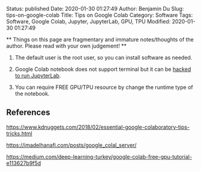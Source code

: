 Status: published
Date: 2020-01-30 01:27:49
Author: Benjamin Du
Slug: tips-on-google-colab
Title: Tips on Google Colab
Category: Software
Tags: Software, Google Colab, Jupyter, JupyterLab, GPU, TPU
Modified: 2020-01-30 01:27:49

**
Things on this page are fragmentary and immature notes/thoughts of the author.
Please read with your own judgement!
**


1. The default user is the root user, 
    so you can install software as needed.
    
2. Google Colab notebook does not support terminal 
    but it can be 
    [hacked to run JupyterLab](https://medium.com/@swaroopkml96/jupyterlab-and-google-drive-integration-with-google-colab-42a8d64a9b63).

2. You can require FREE GPU/TPU resource by change the runtime type of the notebook.

## References

https://www.kdnuggets.com/2018/02/essential-google-colaboratory-tips-tricks.html

https://imadelhanafi.com/posts/google_colal_server/

https://medium.com/deep-learning-turkey/google-colab-free-gpu-tutorial-e113627b9f5d